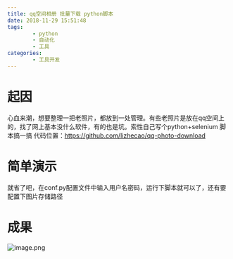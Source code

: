 ```yaml
---
title: qq空间相册 批量下载 python脚本
date: 2018-11-29 15:51:48
tags:
        - python
        - 自动化
        - 工具
categories:
        - 工具开发
---
```



# 起因
心血来潮，想要整理一把老照片，都放到一处管理。有些老照片是放在qq空间上的，找了网上基本没什么软件，有的也是坑。索性自己写个python+selenium 脚本搞一搞
代码位置：https://github.com/lizhecao/qq-photo-download

# 简单演示
就省了吧，在conf.py配置文件中输入用户名密码，运行下脚本就可以了，还有要配置下图片存储路径

# 成果
![image.png](https://upload-images.jianshu.io/upload_images/5232414-874c45e00b298d7f.png?imageMogr2/auto-orient/strip%7CimageView2/2/w/1240)

